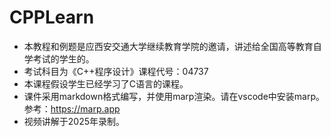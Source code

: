 # CPPLearn
+ 本教程和例题是应西安交通大学继续教育学院的邀请，讲述给全国高等教育自学考试的学生的。
+ 考试科目为《C++程序设计》课程代号：04737
+ 本课程假设学生已经学习了C语言的课程。
+ 课件采用markdown格式编写，并使用marp渲染。请在vscode中安装marp。参考：https://marp.app
+ 视频讲解于2025年录制。
